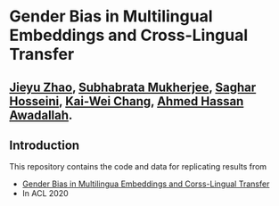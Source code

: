 # Gender Bias in Multilingual Embeddings and Cross-Lingual Transfer
[Jieyu Zhao](https://jyzhao.net/), [Subhabrata Mukherjee](https://www.microsoft.com/en-us/research/people/submukhe/), [Saghar Hosseini](https://www.microsoft.com/en-us/research/people/sahoss/), [Kai-Wei Chang](http://web.cs.ucla.edu/~kwchang/), [Ahmed Hassan Awadallah](https://www.microsoft.com/en-us/research/people/hassanam/).
----
## Introduction
This repository contains the code and data for replicating results from 
- [Gender Bias in Multilingua Embeddings and Corss-Lingual Transfer]()
- In ACL 2020

